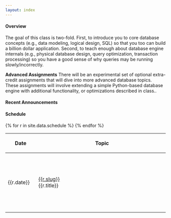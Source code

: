 ```yaml
---
layout: index
---
```


#### Overview

The goal of this class is two-fold. First, to introduce you to core database concepts (e.g., data modeling, logical design, SQL) so that you too can build a billion dollar application. Second, to teach enough about database engine internals (e.g., physical database design, query optimization, transaction processing) so you have a good sense of why queries may be running slowly/incorrectly.

<b>Advanced Assignments</b>  There will be an experimental set of optional extra-credit assignments that will dive into more advanced database topics. These assignments will involve extending a simple Python-based database engine with additional functionality, or optimizations described in class..  


#### Recent Announcements


#### Schedule

<table class="table table-striped schedule">
  <thead>
  <tr>
    <th class="date" style="min-width: 5em;"> <p> <span>Date </span> </p> </th>
    <th style="min-width: 400px;"> <p> <span>Topic </span> </p> </th>
    <th style="min-width: 100px"> <p> <span>Readings </span> </p> </th>
    <th style="width: 100px;"> <p> <span>Assigned</span> </p> </th>
    <th style="width: 200px;"> <p> <span>Due</span> </p> </th>
  </tr>
  </thead>
{% for r in site.data.schedule %}
  <tr style="background-color: {{r.color}};">
    <td class="date">{{r.date}}</td>
    <td class="slug"><a href="{{r.link}}">{{r.slug}}</a><br/>{{r.title}}</td>
    <td class="readings">{{r.readings | safe}}</td>
    <td>{% if r.ashow == "1" %} {{r.assigned | safe}} {% endif %}</td>
    <td>{% if r.dshow == "1" %} {{r.due | safe}} {% endif %}</td>
  </tr>
{% endfor %}
</table>
